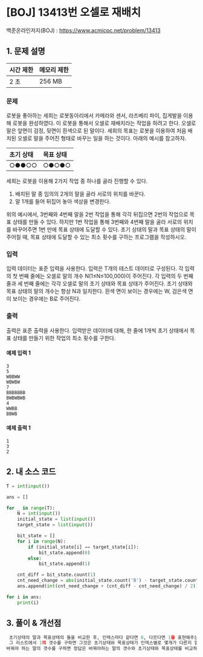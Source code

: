 # [BOJ] 13413번 오셀로 재배치

백준온라인저지(BOJ) :  https://www.acmicpc.net/problem/13413



## 1. 문제 설명

| 시간 제한 | 메모리 제한 | 
| :-------- | :---------- |
| 2 초      | 256 MB      | 

### 문제

로봇을 좋아하는 세희는 로봇동아리에서 카메라와 센서, 라즈베리 파이, 집게발을 이용해 로봇을 완성하였다. 이 로봇을 통해서 오셀로 재배치라는 작업을 하려고 한다. 오셀로 말은 앞면이 검정, 뒷면이 흰색으로 된 말이다. 세희의 목표는 로봇을 이용하여 처음 배치된 오셀로 말을 주어진 형태로 바꾸는 일을 하는 것이다. 아래의 예시를 참고하자.

|초기 상태|목표 상태|
| :-------- | :-------- |
|  ○●●○○	|   ○●○●○  |
세희는 로봇을 이용해 2가지 작업 중 하나를 골라 진행할 수 있다.

1. 배치된 말 중 임의의 2개의 말을 골라 서로의 위치를 바꾼다.
2. 말 1개를 들어 뒤집어 놓아 색상을 변경한다.

위의 예시에서, 3번째와 4번째 말을 2번 작업을 통해 각각 뒤집으면 2번의 작업으로 목표 상태를 만들 수 있다. 하지만 1번 작업을 통해 3번째와 4번째 말을 골라 서로의 위치를 바꾸어주면 1번 만에 목표 상태에 도달할 수 있다. 초기 상태의 말과 목표 상태의 말이 주어질 때, 목표 상태에 도달할 수 있는 최소 횟수를 구하는 프로그램을 작성하시오.

### 입력

입력 데이터는 표준 입력을 사용한다. 입력은 T개의 테스트 데이터로 구성된다. 각 입력의 첫 번째 줄에는 오셀로 말의 개수 N(1≤N≤100,000)이 주어진다. 각 입력의 두 번째 줄과 세 번째 줄에는 각각 오셀로 말의 초기 상태와 목표 상태가 주어진다. 초기 상태와 목표 상태의 말의 개수는 항상 N과 일치한다. 흰색 면이 보이는 경우에는 W, 검은색 면이 보이는 경우에는 B로 주어진다.

### 출력

출력은 표준 출력을 사용한다. 입력받은 데이터에 대해, 한 줄에 1개씩 초기 상태에서 목표 상태를 만들기 위한 작업의 최소 횟수를 구한다.

#### 예제 입력 1

```
3
5
WBBWW
WBWBW
7
BBBBBBB
BWBWBWB
4
WWBB
BBWB
```

#### 예제 출력 1

```
1
3
2
```


## 2. 내 소스 코드

```python
T = int(input())

ans = []

for _ in range(T):
    N = int(input())
    initial_state = list(input())
    target_state = list(input())

    bit_state = []
    for i in range(N):
        if (initial_state[i] == target_state[i]):
            bit_state.append(0)
        else:
            bit_state.append(1)

    cnt_diff = bit_state.count(1)
    cnt_need_change = abs(initial_state.count('B') - target_state.count('B'))
    ans.append(int(cnt_need_change + (cnt_diff - cnt_need_change) / 2))

for i in ans:
    print(i)
```



## 3. 풀이 & 개선점

```python
 초기상태의 말과 목표상태의 돌을 비교한 후, 인덱스마다 같다면 0, 다르다면 1을 표현해주는 (XOR같은) 리스트를 새로 만든다.
 그 리스트에서 1의 갯수를 구하면 그것은 초기상태와 목표상태가 인덱스별로 몇개가 다른지 알 수 있다. 여기에서 초기상태와 목표상태의 B말을 통해
바꿔야 하는 말의 갯수를 구하면 정답은 바꿔야하는 말의 갯수와 초기상태와 목표상태를 비교하고 다른 말의 갯수를 이용하여 구한다.
```